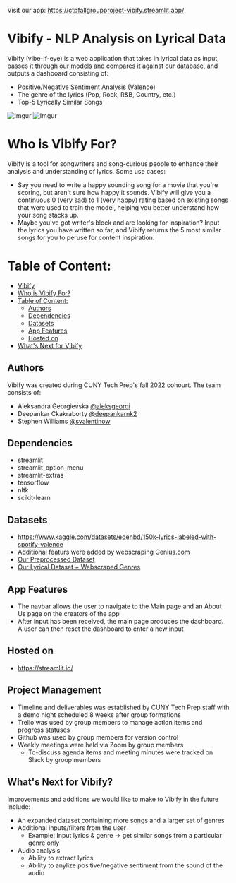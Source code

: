 Visit our app: https://ctpfallgroupproject-vibify.streamlit.app/ 


# Vibify - NLP Analysis on Lyrical Data

Vibify (vibe-if-eye) is a web application that takes in lyrical data as input, passes it through our models and compares it against our database, and outputs a dashboard consisting of:

- Positive/Negative Sentiment Analysis (Valence)
- The genre of the lyrics (Pop, Rock, R&B, Country, etc.)
- Top-5 Lyrically Similar Songs

![Imgur](https://i.imgur.com/iAQgbMP.png)
![Imgur](https://i.imgur.com/hxFR4UZ.png)

# Who is Vibify For?
Vibify is a tool for songwriters and song-curious people to enhance their analysis and understanding of lyrics. Some use cases:
- Say you need to write a happy sounding song for a movie that you're scoring, but aren't sure how happy it sounds. Vibify will give you a continuous 0 (very sad) to 1 (very happy) rating based on existing songs that were used to train the model, helping you better understand how your song stacks up. 
- Maybe you've got writer's block and are looking for inspiration? Input the lyrics you have written so far, and Vibify returns the 5 most similar songs for you to peruse for content inspiration. 


# Table of Content:
- [Vibify](#vibify)
- [Who is Vibify For?](#who-is-vibify-for)
- [Table of Content:](#table-of-content)
  - [Authors](#authors)
  - [Dependencies](#dependencies)
  - [Datasets](#datasets)
  - [App Features](#app-features)
  - [Hosted on ](#hosted-on-)
- [What's Next for Vibify](#whats-next) 


## Authors

Vibify was created during CUNY Tech Prep's fall 2022 cohourt. The team consists of:

- Aleksandra Georgievska [@aleksgeorgi](https://github.com/aleksgeorgi)
- Deepankar Ckakraborty [@deepankarnk2](https://github.com/deepankarck2)
- Stephen Williams [@svalentinow](https://github.com/Svalentinow)

## Dependencies

- streamlit
- streamlit_option_menu
- streamlit-extras
- tensorflow
- nltk
- scikit-learn


## Datasets
- https://www.kaggle.com/datasets/edenbd/150k-lyrics-labeled-with-spotify-valence 
- Additional featurs were added by webscraping Genius.com
- [Our Preprocessed Dataset](https://drive.google.com/file/d/1Txh9TCzWfEc9ermiwQqYAljGyfml1Pxj/view?usp=share_link)
- [Our Lyrical Dataset + Webscraped Genres](https://drive.google.com/file/d/1w_OoHoDnicfSF3evibndVeDATbBzMI7K/view?usp=share_link)


## App Features

- The navbar allows the user to navigate to the Main page and an About Us page on the creators of the app
- After input has been received, the main page produces the dashboard. A user can then reset the dashboard to enter a new input


## Hosted on 

- https://streamlit.io/

## Project Management
- Timeline and deliverables was established by CUNY Tech Prep staff with a demo night scheduled 8 weeks after group formations
- Trello was used by group members to manage action items and progress statuses 
- Github was used by group members for version control 
- Weekly meetings were held via Zoom by group members
  - To-discuss agenda items and meeting minutes were tracked on Slack by group members


## What's Next for Vibify?

Improvements and additions we would like to make to Vibify in the future include:

- An expanded dataset containing more songs and a larger set of genres
- Additional inputs/filters from the user
  - Example: Input lyrics & genre -> get similar songs from a particular genre only 
- Audio analysis 
  -  Ability to extract lyrics 
  -  Ability to anylize positive/negative sentiment from the sound of the audio 





